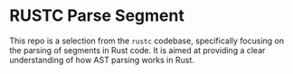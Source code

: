 # RUSTC Parse Segment

This repo is a selection from the `rustc` codebase, specifically focusing on the parsing of segments in Rust code. It is aimed at providing a clear understanding of how AST parsing works in Rust.
